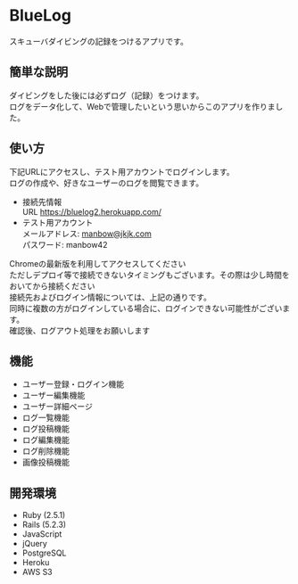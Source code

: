 
# BlueLog

スキューバダイビングの記録をつけるアプリです。

## 簡単な説明

ダイビングをした後には必ずログ（記録）をつけます。  
ログをデータ化して、Webで管理したいという思いからこのアプリを作りました。


## 使い方

下記URLにアクセスし、テスト用アカウントでログインします。  
ログの作成や、好きなユーザーのログを閲覧できます。

- 接続先情報  
URL https://bluelog2.herokuapp.com/
- テスト用アカウント  
メールアドレス: manbow@jkjk.com  
パスワード: manbow42

Chromeの最新版を利用してアクセスしてください  
ただしデプロイ等で接続できないタイミングもございます。その際は少し時間をおいてから接続ください  
接続先およびログイン情報については、上記の通りです。  
同時に複数の方がログインしている場合に、ログインできない可能性がございます。  
確認後、ログアウト処理をお願いします


## 機能

- ユーザー登録・ログイン機能
- ユーザー編集機能
- ユーザー詳細ページ
- ログ一覧機能
- ログ投稿機能
- ログ編集機能
- ログ削除機能
- 画像投稿機能

## 開発環境

- Ruby (2.5.1)
- Rails (5.2.3)
- JavaScript
- jQuery
- PostgreSQL
- Heroku
- AWS S3
